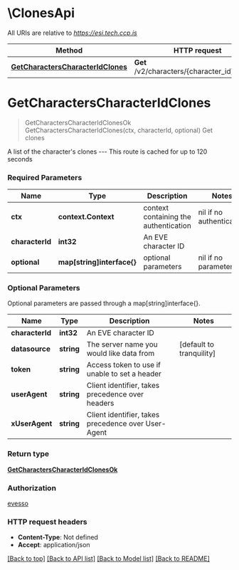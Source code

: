 # \ClonesApi

All URIs are relative to *https://esi.tech.ccp.is*

Method | HTTP request | Description
------------- | ------------- | -------------
[**GetCharactersCharacterIdClones**](ClonesApi.md#GetCharactersCharacterIdClones) | **Get** /v2/characters/{character_id}/clones/ | Get clones


# **GetCharactersCharacterIdClones**
> GetCharactersCharacterIdClonesOk GetCharactersCharacterIdClones(ctx, characterId, optional)
Get clones

A list of the character's clones  ---  This route is cached for up to 120 seconds

### Required Parameters

Name | Type | Description  | Notes
------------- | ------------- | ------------- | -------------
 **ctx** | **context.Context** | context containing the authentication | nil if no authentication
  **characterId** | **int32**| An EVE character ID | 
 **optional** | **map[string]interface{}** | optional parameters | nil if no parameters

### Optional Parameters
Optional parameters are passed through a map[string]interface{}.

Name | Type | Description  | Notes
------------- | ------------- | ------------- | -------------
 **characterId** | **int32**| An EVE character ID | 
 **datasource** | **string**| The server name you would like data from | [default to tranquility]
 **token** | **string**| Access token to use if unable to set a header | 
 **userAgent** | **string**| Client identifier, takes precedence over headers | 
 **xUserAgent** | **string**| Client identifier, takes precedence over User-Agent | 

### Return type

[**GetCharactersCharacterIdClonesOk**](get_characters_character_id_clones_ok.md)

### Authorization

[evesso](../README.md#evesso)

### HTTP request headers

 - **Content-Type**: Not defined
 - **Accept**: application/json

[[Back to top]](#) [[Back to API list]](../README.md#documentation-for-api-endpoints) [[Back to Model list]](../README.md#documentation-for-models) [[Back to README]](../README.md)

